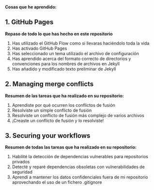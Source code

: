 **Cosas que he aprendido:**

## 1. GitHub Pages 

**Repaso de todo lo que has hecho en este repositorio**

1. Has utilizado el GitHub Flow como si llevaras haciéndolo toda la vida
2. Has activado GitHub Pages
3. Has seleccionado un tema utilizado el archivo de configuración
4. Has aprendido acerca del formato correcto de directorios y convenciones para los nombres de archivos en Jekyll
5. Has añadido y modificado texto preliminar de Jekyll

## 2. Managing merge conflicts 

**Resumen de las tareas que ha realizado en su repositorio:**

1. Aprendiste por qué ocurren los conflictos de fusión
2. Resolviste un simple conflicto de fusión
3. Resolviste un conflicto de fusión más complejo de varios archivos
4. ¡Creaste un conflicto de fusión y lo resolviste!

## 3. Securing your workflows 

**Resumen de todas las tareas que ha realizado en su repositorio:**

1. Habilité la detección de dependencias vulnerables para repositorios privados
2. Detecté y reparé dependencias obsoletas con vulnerabilidades de seguridad
3. Aprendí a mantener los datos confidenciales fuera de mi repositorio aprovechando el uso de un fichero .gitignore

